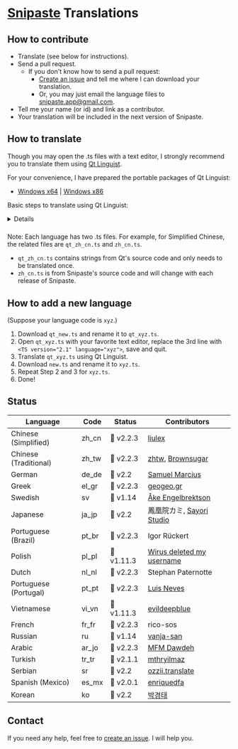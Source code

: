 # [Snipaste](https://snipaste.com) Translations

## How to contribute
* Translate (see below for instructions).
* Send a pull request.
   * If you don't know how to send a pull request:
     * [Create an issue](https://github.com/Snipaste/translations/issues) and tell me where I can download your translation.
     * Or, you may just email the language files to snipaste.app@gmail.com.
* Tell me your name (or id) and link as a contributor.
* Your translation will be included in the next version of Snipaste.

## How to translate

Though you may open the .ts files with a text editor,
I strongly recommend you to translate them using [Qt Linguist](http://doc.qt.io/qt-5/qtlinguist-index.html).

For your convenience, I have prepared the portable packages of Qt Linguist:
* [Windows x64](https://bitbucket.org/liule/snipaste/downloads/linguist-x64.zip) | [Windows x86](https://bitbucket.org/liule/snipaste/downloads/linguist-x86.zip)

Basic steps to translate using Qt Linguist:

<details>
<img src="https://cloud.githubusercontent.com/assets/2010459/25688906/911ad78a-30b5-11e7-8dc2-c8bcd2955615.png" alt="linguist_basic"/>

Tip: You may open multiple .ts files of different languages (such as `zh_cn.ts` and `zh_tw.ts`) in the same window, used for reference.

</details>

#####
Note: Each language has two .ts files.
For example, for Simplified Chinese, the related files are `qt_zh_cn.ts` and `zh_cn.ts`.
* `qt_zh_cn.ts` contains strings from Qt's source code and only needs to be translated once.
* `zh_cn.ts` is from Snipaste's source code and will change with each release of Snipaste.

## How to add a new language

(Suppose your language code is `xyz`.)
1. Download `qt_new.ts` and rename it to `qt_xyz.ts`.
1. Open `qt_xyz.ts` with your favorite text editor, replace the 3rd line with `<TS version="2.1" language="xyz">`, save and quit.
1. Translate `qt_xyz.ts` using Qt Linguist.
1. Download `new.ts` and rename it to `xyz.ts`.
1. Repeat Step 2 and 3 for `xyz.ts`.
1. Done!

## Status

| Language              | Code  | Status      | Contributors |
| --------------------- | ----- | ----------- | ------------ |
| Chinese (Simplified)  | zh_cn | 📕 v2.2.3   | [liulex](https://github.com/liulex) |
| Chinese (Traditional) | zh_tw | 📕 v2.2.3   | [zhtw](http://greedphantom.blogspot.tw), [Brownsugar](https://brownsugar.tw) |
| German                | de_de | 📖 v2.2     | [Samuel Marcius](http://www.fontenvironment.com) |
| Greek                 | el_gr | 📕 v2.2.3   | [geogeo.gr](http://www.geogeo.gr) |
| Swedish               | sv    | 📖 v1.14    | [Åke Engelbrektson](https://svenskasprakfiler.se) |
| Japanese              | ja_jp | 📖 v2.2     | 鳳凰院カミ, [Sayori Studio](https://t.me/SayoriStudio) |
| Portuguese (Brazil)   | pt_br | 📕 v2.2.3   | Igor Rückert |
| Polish                | pl_pl | 📖 v1.11.3  | [Wirus deleted my username](https://github.com/Wirus-deleted-my-username) |
| Dutch                 | nl_nl | 📕 v2.2.3   | Stephan Paternotte |
| Portuguese (Portugal) | pt_pt | 📕 v2.2.3   | [Luis Neves](mailto:luis.a.neves@sapo.pt) |
| Vietnamese            | vi_vn | 📖 v1.11.3  | [evildeepblue](mailto:it4u.mm@gmail.com) |
| French                | fr_fr | 📕 v2.2.3   | rico-sos |
| Russian               | ru    | 📖 v1.14    | [vanja-san](https://github.com/vanja-san) |
| Arabic                | ar_jo | 📕 v2.2.3   | [MFM Dawdeh](mailto:lalalogitech@hotmail.com) |
| Turkish               | tr_tr | 📖 v2.1.1   | [mthryilmaz](https://github.com/mthryilmaz) |
| Serbian               | sr    | 📖 v2.2     | [ozzii.translate](mailto:ozzii.translate@gmail.com) |
| Spanish (Mexico)      | es_mx | 📖 v2.0.1   | [enriquedfa](https://github.com/enriquedfa) |
| Korean                | ko    | 📖 v2.2     | [박경태](https://github.com/parkkyeongtae) |

## Contact

If you need any help, feel free to [create an issue](https://github.com/Snipaste/translations/issues). I will help you.
